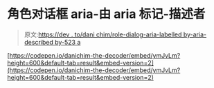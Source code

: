 # 角色对话框 aria-由 aria 标记-描述者

> 原文:[https://dev . to/dani chim/role-dialog-aria-labelled by-aria-described by-523 a](https://dev.to/danichim/role-dialog-aria-labelledby-aria-describedby-523a)

[https://codepen.io/danichim-the-decoder/embed/ymJvLm?height=600&default-tab=result&embed-version=2](https://codepen.io/danichim-the-decoder/embed/ymJvLm?height=600&default-tab=result&embed-version=2)